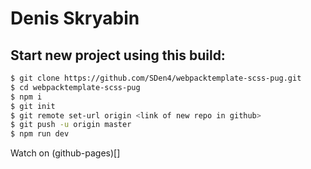 # Denis Skryabin

##  Start new project using this build:
```sh
$ git clone https://github.com/SDen4/webpacktemplate-scss-pug.git
$ cd webpacktemplate-scss-pug
$ npm i
$ git init
$ git remote set-url origin <link of new repo in github>
$ git push -u origin master
$ npm run dev
```
Watch on (github-pages)[<link>]